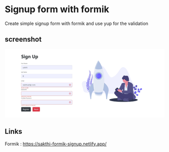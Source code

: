 # Signup form with formik

Create simple signup form with formik and use yup for the validation

## screenshot

![Signup screenshott](./src/assets/signup.png)

## Links

Formik : https://sakthi-formik-signup.netlify.app/ <br/>

